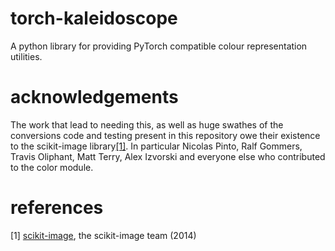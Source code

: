 # torch-kaleidoscope
A python library for providing PyTorch compatible colour representation utilities.

# acknowledgements
The work that lead to needing this, as well as huge swathes of the conversions code and testing present in this repository owe their existence to the scikit-image library[[1]](#1). In particular Nicolas Pinto, Ralf Gommers, Travis Oliphant, Matt Terry, Alex Izvorski and everyone else who contributed to the color module. 

# references
<a id="1">[1]</a> 
[scikit-image](https://doi.org/10.7717/peerj.453), the scikit-image team (2014) 